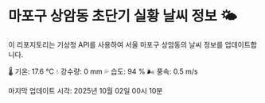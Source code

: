 
# 마포구 상암동 초단기 실황 날씨 정보 🌤️

이 리포지토리는 기상청 API를 사용하여 서울 마포구 상암동의 날씨 정보를 업데이트합니다. 

🌡️ 기온: 17.6 ℃
💧 강수량: 0 mm
💦 습도: 94 %
🌬️ 풍속: 0.5 m/s

마지막 업데이트 시각: 2025년 10월 02일 00시 10분    
